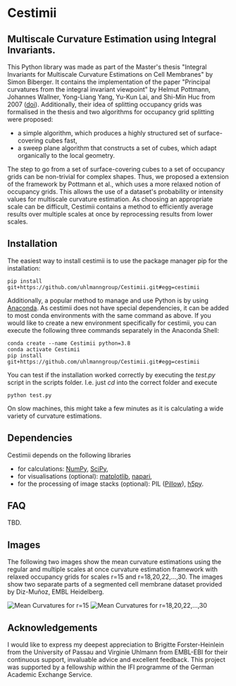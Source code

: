 # Cestimii
## Multiscale Curvature Estimation using Integral Invariants.

This Python library was made as part of the Master's thesis "Integral Invariants for Multiscale Curvature Estimations on Cell Membranes" by Simon Biberger. It contains the implementation of the paper "Principal curvatures from the integral invariant viewpoint" by Helmut Pottmann, Johannes Wallner, Yong-Liang Yang, Yu-Kun Lai, and Shi-Min Huc from 2007 ([doi](https://doi.org/10.1016/j.cagd.2007.07.004)). Additionally, their idea of splitting occupancy grids was formalised in the thesis and two algorithms for occupancy grid splitting were proposed: 
* a simple algorithm, which produces a highly structured set of surface-covering cubes fast, 
* a sweep plane algorithm that constructs a set of cubes, which adapt organically to the local geometry.

The step to go from a set of surface-covering cubes to a set of occupancy grids can be non-trivial for complex shapes. Thus, we proposed a extension of the framework by Pottmann et al., which uses a more relaxed notion of occupancy grids. This allows the use of a dataset's probability or intensity values for multiscale curvature estimation. 
As choosing an appropriate scale can be difficult, Cestimii contains a method to efficiently average results over multiple scales at once by reprocessing results from lower scales.

## Installation
The easiest way to install cestimii is to use the package manager pip for the installation:
```
pip install git+https://github.com/uhlmanngroup/Cestimii.git#egg=cestimii
```
Additionally, a popular method to manage and use Python is by using [Anaconda](https://docs.anaconda.com/anaconda/install/index.html). As cestimii does not have special dependencies, it can be added to most conda environments with the same command as above. If you would like to create a new environment specifically for cestimii, you can execute the following three commands separately in the Anaconda Shell:
```
conda create --name Cestimii python=3.8
conda activate Cestimii
pip install git+https://github.com/uhlmanngroup/Cestimii.git#egg=cestimii
```
You can test if the installation worked correctly by executing the _test.py_ script in the scripts folder. I.e. just _cd_ into the correct folder and execute
```
python test.py
```
On slow machines, this might take a few minutes as it is calculating a wide variety of curvature estimations.

## Dependencies
Cestimii depends on the following libraries
* for calculations: [NumPy](https://github.com/numpy/numpy), [SciPy](https://github.com/scipy/scipy),
* for visualisations (optional): [matplotlib](https://github.com/matplotlib/matplotlib), [napari](https://github.com/napari/napari),
* for the processing of image stacks (optional): PIL ([Pillow](https://github.com/python-pillow/Pillow)), [h5py](https://github.com/h5py/h5py).

## FAQ
TBD.

## Images
The following two images show the mean curvature estimations using the regular and multiple scales at once curvature estimation framework with relaxed occupancy grids for scales r=15 and r=18,20,22,...,30. The images show two separate parts of a segmented cell membrane dataset provided by Diz-Muñoz, EMBL Heidelberg. 

![Mean Curvatures for r=15](https://user-images.githubusercontent.com/89973708/132211418-41dbc97c-1138-48b1-b18b-8991d5ff8c87.png)
![Mean Curvatures for r=18,20,22,...,30](https://user-images.githubusercontent.com/89973708/132211425-ad8a623a-36ee-4e30-b62a-f91297d96fdf.png)

## Acknowledgements
I would like to express my deepest appreciation to Brigitte Forster-Heinlein from the University of Passau and Virginie Uhlmann from EMBL-EBI for their continuous support, invaluable advice and excellent feedback. 
This project was supported by a fellowship within the IFI programme of the German Academic Exchange Service.

